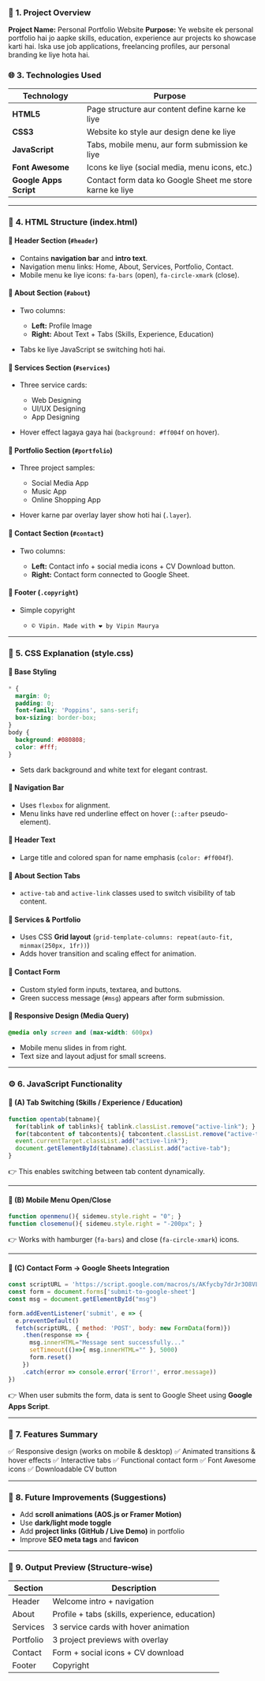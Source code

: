 ### 📘 **1. Project Overview**

**Project Name:** Personal Portfolio Website
**Purpose:**
Ye website ek personal portfolio hai jo aapke skills, education, experience aur projects ko showcase karti hai.
Iska use job applications, freelancing profiles, aur personal branding ke liye hota hai.

### 🌐 **3. Technologies Used**

| Technology             | Purpose                                                  |
| ---------------------- | -------------------------------------------------------- |
| **HTML5**              | Page structure aur content define karne ke liye          |
| **CSS3**               | Website ko style aur design dene ke liye                 |
| **JavaScript**         | Tabs, mobile menu, aur form submission ke liye           |
| **Font Awesome**       | Icons ke liye (social media, menu icons, etc.)           |
| **Google Apps Script** | Contact form data ko Google Sheet me store karne ke liye |

---

### 🧩 **4. HTML Structure (index.html)**

#### 🔹 **Header Section (`#header`)**

* Contains **navigation bar** and **intro text**.
* Navigation menu links: Home, About, Services, Portfolio, Contact.
* Mobile menu ke liye icons: `fa-bars` (open), `fa-circle-xmark` (close).

#### 🔹 **About Section (`#about`)**

* Two columns:

  * **Left:** Profile Image
  * **Right:** About Text + Tabs (Skills, Experience, Education)
* Tabs ke liye JavaScript se switching hoti hai.

#### 🔹 **Services Section (`#services`)**

* Three service cards:

  * Web Designing
  * UI/UX Designing
  * App Designing
* Hover effect lagaya gaya hai (`background: #ff004f` on hover).

#### 🔹 **Portfolio Section (`#portfolio`)**

* Three project samples:

  * Social Media App
  * Music App
  * Online Shopping App
* Hover karne par overlay layer show hoti hai (`.layer`).

#### 🔹 **Contact Section (`#contact`)**

* Two columns:

  * **Left:** Contact info + social media icons + CV Download button.
  * **Right:** Contact form connected to Google Sheet.

#### 🔹 **Footer (`.copyright`)**

* Simple copyright

  * `© Vipin. Made with ❤️ by Vipin Maurya`

---

### 🎨 **5. CSS Explanation (style.css)**

#### 🧱 **Base Styling**

```css
* {
  margin: 0;
  padding: 0;
  font-family: 'Poppins', sans-serif;
  box-sizing: border-box;
}
body {
  background: #080808;
  color: #fff;
}
```

* Sets dark background and white text for elegant contrast.

#### 🔹 **Navigation Bar**

* Uses `flexbox` for alignment.
* Menu links have red underline effect on hover (`::after` pseudo-element).

#### 🔹 **Header Text**

* Large title and colored span for name emphasis (`color: #ff004f`).

#### 🔹 **About Section Tabs**

* `active-tab` and `active-link` classes used to switch visibility of tab content.

#### 🔹 **Services & Portfolio**

* Uses CSS **Grid layout** (`grid-template-columns: repeat(auto-fit, minmax(250px, 1fr))`)
* Adds hover transition and scaling effect for animation.

#### 🔹 **Contact Form**

* Custom styled form inputs, textarea, and buttons.
* Green success message (`#msg`) appears after form submission.

#### 🔹 **Responsive Design (Media Query)**

```css
@media only screen and (max-width: 600px)
```

* Mobile menu slides in from right.
* Text size and layout adjust for small screens.

---

### ⚙️ **6. JavaScript Functionality**

#### 🔸 **(A) Tab Switching (Skills / Experience / Education)**

```js
function opentab(tabname){
  for(tablink of tablinks){ tablink.classList.remove("active-link"); }
  for(tabcontent of tabcontents){ tabcontent.classList.remove("active-tab"); }
  event.currentTarget.classList.add("active-link");
  document.getElementById(tabname).classList.add("active-tab");
}
```

👉 This enables switching between tab content dynamically.

---

#### 🔸 **(B) Mobile Menu Open/Close**

```js
function openmenu(){ sidemeu.style.right = "0"; }
function closemenu(){ sidemeu.style.right = "-200px"; }
```

👉 Works with hamburger (`fa-bars`) and close (`fa-circle-xmark`) icons.

---

#### 🔸 **(C) Contact Form → Google Sheets Integration**

```js
const scriptURL = 'https://script.google.com/macros/s/AKfycby7drJr3O8VLujWYTfzskB0LdTEqfPngd5DberpKovGfKZ0sGMlBjsUpbh8fkbhzbwXPw/exec'
const form = document.forms['submit-to-google-sheet']
const msg = document.getElementById("msg")

form.addEventListener('submit', e => {
  e.preventDefault()
  fetch(scriptURL, { method: 'POST', body: new FormData(form)})
    .then(response => {
      msg.innerHTML="Message sent successfully..."
      setTimeout(()=>{ msg.innerHTML="" }, 5000)
      form.reset()
    })
    .catch(error => console.error('Error!', error.message))
})
```

👉 When user submits the form, data is sent to Google Sheet using **Google Apps Script**.

---

### 📱 **7. Features Summary**

✅ Responsive design (works on mobile & desktop)
✅ Animated transitions & hover effects
✅ Interactive tabs
✅ Functional contact form
✅ Font Awesome icons
✅ Downloadable CV button

---

### 🚀 **8. Future Improvements (Suggestions)**

* Add **scroll animations (AOS.js or Framer Motion)**
* Use **dark/light mode toggle**
* Add **project links (GitHub / Live Demo)** in portfolio
* Improve **SEO meta tags** and **favicon**

---

### 🧩 **9. Output Preview (Structure-wise)**

| Section   | Description                                    |
| --------- | ---------------------------------------------- |
| Header    | Welcome intro + navigation                     |
| About     | Profile + tabs (skills, experience, education) |
| Services  | 3 service cards with hover animation           |
| Portfolio | 3 project previews with overlay                |
| Contact   | Form + social icons + CV download              |
| Footer    | Copyright                                      |



